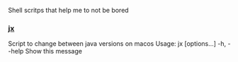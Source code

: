 Shell scritps that help me to not be bored

### [jx](https://github.com/Marcos/marc-os/blob/master/jx)

Script to change between java versions on macos
Usage: jx [options...] <version>
-h, --help Show this message
